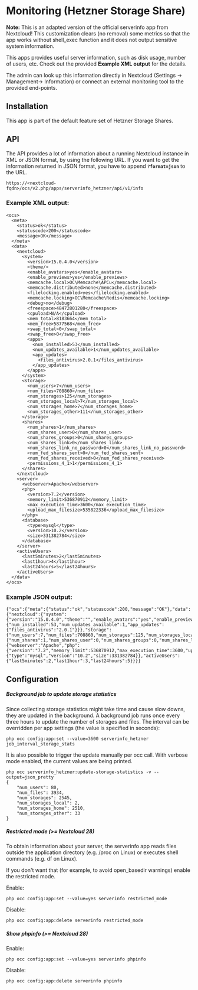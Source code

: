 # Monitoring (Hetzner Storage Share)

**Note:** This is an adapted version of the official serverinfo app from Nextcloud! 
This customization clears (no removal) some metrics so that the app works without 
shell_exec function and it does not output sensitive system information. 

This apps provides useful server information, such as disk usage, number of users, 
etc. Check out the provided **Example XML output** for the details.

The admin can look up this information directly in Nextcloud (Settings ->
Management-> Information) or connect an external monitoring tool to the
provided end-points.

## Installation

This app is part of the default feature set of Hetzner Storage Shares.

## API

The API provides a lot of information about a running Nextcloud
instance in XML or JSON format, by using the following URL. If you want to
get the information returned in JSON format, you have to append **`?format=json`**
to the URL.
```
https://<nextcloud-fqdn>/ocs/v2.php/apps/serverinfo_hetzner/api/v1/info
```

### Example XML output:
```
<ocs>
  <meta>
    <status>ok</status>
    <statuscode>200</statuscode>
    <message>OK</message>
  </meta>
  <data>
    <nextcloud>
      <system>
        <version>15.0.4.0</version>
        <theme/>
        <enable_avatars>yes</enable_avatars>
        <enable_previews>yes</enable_previews>
        <memcache.local>OC\Memcache\APCu</memcache.local>
        <memcache.distributed>none</memcache.distributed>
        <filelocking.enabled>yes</filelocking.enabled>
        <memcache.locking>OC\Memcache\Redis</memcache.locking>
        <debug>no</debug>
        <freespace>48472801280</freespace>
        <cpuload>N/A</cpuload>
        <mem_total>8183664</mem_total>
        <mem_free>5877568</mem_free>
        <swap_total>0</swap_total>
        <swap_free>0</swap_free>
        <apps>
          <num_installed>53</num_installed>
          <num_updates_available>1</num_updates_available>
          <app_updates>
            <files_antivirus>2.0.1</files_antivirus>
          </app_updates>
        </apps>
      </system>
      <storage>
        <num_users>7</num_users>
        <num_files>708860</num_files>
        <num_storages>125</num_storages>
        <num_storages_local>7</num_storages_local>
        <num_storages_home>7</num_storages_home>
        <num_storages_other>111</num_storages_other>
      </storage>
      <shares>
        <num_shares>1</num_shares>
        <num_shares_user>0</num_shares_user>
        <num_shares_groups>0</num_shares_groups>
        <num_shares_link>0</num_shares_link>
        <num_shares_link_no_password>0</num_shares_link_no_password>
        <num_fed_shares_sent>0</num_fed_shares_sent>
        <num_fed_shares_received>0</num_fed_shares_received>
        <permissions_4_1>1</permissions_4_1>
      </shares>
    </nextcloud>
    <server>
      <webserver>Apache</webserver>
      <php>
        <version>7.2</version>
        <memory_limit>536870912</memory_limit>
        <max_execution_time>3600</max_execution_time>
        <upload_max_filesize>535822336</upload_max_filesize>
      </php>
      <database>
        <type>mysql</type>
        <version>10.2</version>
        <size>331382784</size>
      </database>
    </server>
    <activeUsers>
      <last5minutes>2</last5minutes>
      <last1hour>4</last1hour>
      <last24hours>5</last24hours>
    </activeUsers>
  </data>
</ocs>
```

### Example JSON output:
```
{"ocs":{"meta":{"status":"ok","statuscode":200,"message":"OK"},"data":{"nextcloud":{"system":{"version":"15.0.4.0","theme":"","enable_avatars":"yes","enable_previews":"yes","memcache.local":"OC\\Memcache\\APCu","memcache.distributed":"none","filelocking.enabled":"yes","memcache.locking":"OC\\Memcache\\Redis","debug":"no","freespace":48472944640,"cpuload":"N\/A","mem_total":"N\/A","mem_free":"N\/A","swap_total":"N\/A","swap_free":"N\/A","apps":{"num_installed":53,"num_updates_available":1,"app_updates":{"files_antivirus":"2.0.1"}}},"storage":{"num_users":7,"num_files":708860,"num_storages":125,"num_storages_local":7,"num_storages_home":7,"num_storages_other":111},"shares":{"num_shares":1,"num_shares_user":0,"num_shares_groups":0,"num_shares_link":0,"num_shares_link_no_password":0,"num_fed_shares_sent":0,"num_fed_shares_received":0,"permissions_4_1":"1"}},"server":{"webserver":"Apache","php":{"version":"7.2","memory_limit":536870912,"max_execution_time":3600,"upload_max_filesize":535822336},"database":{"type":"mysql","version":"10.2","size":331382784}},"activeUsers":{"last5minutes":2,"last1hour":3,"last24hours":5}}}}
```

## Configuration

##### Background job to update storage statistics

Since collecting storage statistics might take time and cause slow downs, they are updated in the background. A background job runs once every three hours to update the number of storages and files. The interval can be overridden per app settings (the value is specified in seconds):

``php occ config:app:set --value=3600 serverinfo_hetzner job_interval_storage_stats``

It is also possible to trigger the update manually per occ call. With verbose mode enabled, the current values are being printed.

```
php occ serverinfo_hetzner:update-storage-statistics -v --output=json_pretty
{
    "num_users": 80,
    "num_files": 3934,
    "num_storages": 2545,
    "num_storages_local": 2,
    "num_storages_home": 2510,
    "num_storages_other": 33
}
```

##### Restricted mode (>= Nextcloud 28)

To obtain information about your server, the serverinfo app reads files outside the application directory (e.g. /proc on Linux) or executes shell commands (e.g. df on Linux). 

If you don't want that (for example, to avoid open_basedir warnings) enable the restricted mode.

Enable:

``php occ config:app:set --value=yes serverinfo restricted_mode``

Disable:

``php occ config:app:delete serverinfo restricted_mode``

##### Show phpinfo (>= Nextcloud 28)

Enable:

``php occ config:app:set --value=yes serverinfo phpinfo``

Disable:

``php occ config:app:delete serverinfo phpinfo``
